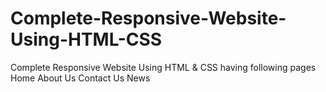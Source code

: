 # Complete-Responsive-Website-Using-HTML-CSS

Complete Responsive Website Using HTML & CSS having following pages
Home 
About Us
Contact Us
News
